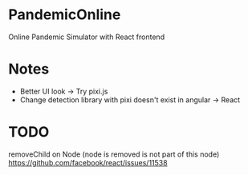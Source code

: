 # PandemicOnline

Online Pandemic Simulator with React frontend

# Notes

- Better UI look → Try pixi.js
- Change detection library with pixi doesn't exist in angular → React

# TODO

removeChild on Node (node is removed is not part of this node) https://github.com/facebook/react/issues/11538
